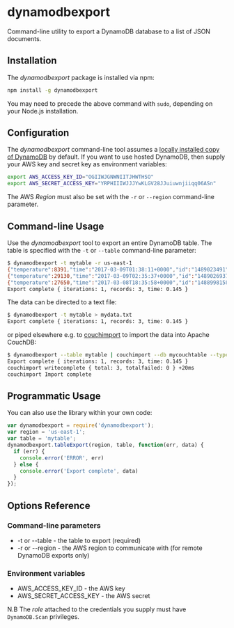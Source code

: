 # dynamodbexport

Command-line utility to export a DynamoDB database to a list of JSON documents.

## Installation

The *dynamodbexport* package is installed via npm:

```sh
npm install -g dynamodbexport
```

You may need to precede the above command with `sudo`, depending on your Node.js installation.

## Configuration

The *dynamodbexport* command-line tool assumes a [locally installed copy of DynamoDB](http://docs.aws.amazon.com/amazondynamodb/latest/developerguide/DynamoDBLocal.html) by default. If you want to use hosted DynamoDB, then
supply your AWS key and secret key as environment variables:

```sh
export AWS_ACCESS_KEY_ID="OGIIWJGNWNIITJHWTHSO"
export AWS_SECRET_ACCESS_KEY="YRPHIIIWJJJYwKLGV28JJuiuwnjiiqq06ASn"
```

The AWS *Region* must also be set with the `-r` or `--region` command-line parameter.

## Command-line Usage

Use the *dynamodbexport* tool to export an entire DynamoDB table. The table is specified with the `-t` or `--table` command-line parameter:

```sh
$ dynamodbexport -t mytable -r us-east-1
{"temperature":8391,"time":"2017-03-09T01:38:11+0000","id":"1489023491"}
{"temperature":29130,"time":"2017-03-09T02:35:37+0000","id":"1489026937"}
{"temperature":27650,"time":"2017-03-08T18:35:58+0000","id":"1488998158"}
Export complete { iterations: 1, records: 3, time: 0.145 }
```

The data can be directed to a text file:

```sh
$ dynamodbexport -t mytable > mydata.txt
Export complete { iterations: 1, records: 3, time: 0.145 }
```

or piped elsewhere e.g. to [couchimport](https://www.npmjs.com/couchimport) to import the data into Apache CouchDB:

```sh
$ dynamodbexport --table mytable | couchimport --db mycouchtable --type jsonl
Export complete { iterations: 1, records: 3, time: 0.145 }
couchimport writecomplete { total: 3, totalfailed: 0 } +20ms
couchimport Import complete
```

## Programmatic Usage

You can also use the library within your own code:

```js
var dynamodbexport = require('dynamodbexport');
var region = 'us-east-1';
var table = 'mytable';
dynamodbexport.tableExport(region, table, function(err, data) {
  if (err) {
    console.error('ERROR', err)
  } else {
    console.error('Export complete', data)
  }
});
```

## Options Reference

### Command-line parameters

* -t or --table - the table to export (required)
* -r or --region - the AWS region to communicate with (for remote DynamoDB exports only)

### Environment variables

* AWS_ACCESS_KEY_ID - the AWS key
* AWS_SECRET_ACCESS_KEY - the AWS secret

N.B The *role* attached to the credentials you supply must have `DynamoDB.Scan` privileges.
